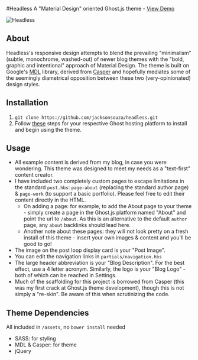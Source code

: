 #Headless
A "Material Design" oriented Ghost.js theme - [View Demo](http://headfullofnothing.com/)

![Headless](https://cloud.githubusercontent.com/assets/3741213/9129710/12e28ed2-3c90-11e5-9794-993b122128c1.png)

## About

Headless's responsive design attempts to blend the prevailing "minimalism" (subtle, monochrome, washed-out) of newer blog themes with the "bold, graphic and intentional" approach of Material Design. The theme is built on Google's [MDL](http://www.getmdl.io/) library, derived from [Casper](https://github.com/TryGhost/Casper) and hopefully mediates some of the seemingly diametrical opposition between these two (very-opinionated) design styles.

## Installation

1. `git clone https://github.com/jacksonsouza/headless.git`
2. Follow [these](https://www.ghostforbeginners.com/how-to-upload-a-theme/) steps for your respective Ghost hosting platform to install and begin using the theme.

## Usage

+ All example content is derived from my blog, in case you were wondering. This theme was designed to meet my needs as a "text-first" content creator.
+ I have included two completely custom pages to escape limitations in the standard `post.hbs`: `page-about` (replacing the standard author page) & `page-work` (to support a basic portfolio). Please feel free to edit their content directly in the HTML.
  + On adding a page: for example, to add the About page to your theme - simply create a page in the Ghost.js platform named "About" and point the url to `/about`. As this is an alternative to the default `author` page, any `about` backlinks should lead here. 
  + Another note about these pages: they will not look pretty on a fresh install of this theme - insert your own images & content and you'll be good to go!
+ The image on the post loop display card is your "Post Image".
+ You can edit the navigation links in `partials/navigation.hbs`
+ The large header abbreviation is your "Blog Description". For the best effect, use a 4 letter acronym. Similarly, the logo is your "Blog Logo" - both of which can be reached in Settings.
+ Much of the scaffolding for this project is borrowed from Casper (this was my first crack at Ghost.js theme development), though this is not simply a "re-skin". Be aware of this when scrutinizing the code.


## Theme Dependencies

All included in `/assets`, no `bower install` needed

+ SASS: for styling
+ MDL & Casper: for theme
+ jQuery
